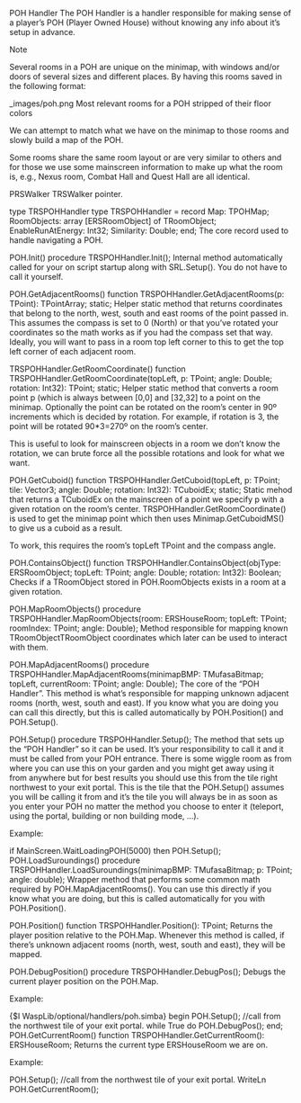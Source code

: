 POH Handler
The POH Handler is a handler responsible for making sense of a player’s POH (Player Owned House) without knowing any info about it’s setup in advance.

Note 



Several rooms in a POH are unique on the minimap, with windows and/or doors of several sizes and different places. By having this rooms saved in the following format:

_images/poh.png
Most relevant rooms for a POH stripped of their floor colors

We can attempt to match what we have on the minimap to those rooms and slowly build a map of the POH.

Some rooms share the same room layout or are very similar to others and for those we use some mainscreen information to make up what the room is, e.g., Nexus room, Combat Hall and Quest Hall are all identical.

PRSWalker
TRSWalker pointer.

type TRSPOHHandler
type
  TRSPOHHandler = record
    Map: TPOHMap;
    RoomObjects: array [ERSRoomObject] of TRoomObject;
    EnableRunAtEnergy: Int32;
    Similarity: Double;
  end;
The core record used to handle navigating a POH.

POH.Init()
procedure TRSPOHHandler.Init();
Internal method automatically called for your on script startup along with SRL.Setup(). You do not have to call it yourself.

POH.GetAdjacentRooms()
function TRSPOHHandler.GetAdjacentRooms(p: TPoint): TPointArray; static;
Helper static method that returns coordinates that belong to the north, west, south and east rooms of the point passed in. This assumes the compass is set to 0 (North) or that you’ve rotated your coordinates so the math works as if you had the compass set that way. Ideally, you will want to pass in a room top left corner to this to get the top left corner of each adjacent room.

TRSPOHHandler.GetRoomCoordinate()
function TRSPOHHandler.GetRoomCoordinate(topLeft, p: TPoint; angle: Double; rotation: Int32): TPoint; static;
Helper static method that converts a room point p (which is always between [0,0] and [32,32] to a point on the minimap. Optionally the point can be rotated on the room’s center in 90º increments which is decided by rotation. For example, if rotation is 3, the point will be rotated 90*3=270º on the room’s center.

This is useful to look for mainscreen objects in a room we don’t know the rotation, we can brute force all the possible rotations and look for what we want.

POH.GetCuboid()
function TRSPOHHandler.GetCuboid(topLeft, p: TPoint; tile: Vector3; angle: Double; rotation: Int32): TCuboidEx; static;
Static mehod that returns a TCuboidEx on the mainscreen of a point we specify p with a given rotation on the room’s center. TRSPOHHandler.GetRoomCoordinate() is used to get the minimap point which then uses Minimap.GetCuboidMS() to give us a cuboid as a result.

To work, this requires the room’s topLeft TPoint and the compass angle.

POH.ContainsObject()
function TRSPOHHandler.ContainsObject(objType: ERSRoomObject; topLeft: TPoint; angle: Double; rotation: Int32): Boolean;
Checks if a TRoomObject stored in POH.RoomObjects exists in a room at a given rotation.

POH.MapRoomObjects()
procedure TRSPOHHandler.MapRoomObjects(room: ERSHouseRoom; topLeft: TPoint; roomIndex: TPoint; angle: Double);
Method responsible for mapping known TRoomObjectTRoomObject coordinates which later can be used to interact with them.

POH.MapAdjacentRooms()
procedure TRSPOHHandler.MapAdjacentRooms(minimapBMP: TMufasaBitmap; topLeft, currentRoom: TPoint; angle: Double);
The core of the “POH Handler”. This method is what’s responsible for mapping unknown adjacent rooms (north, west, south and east). If you know what you are doing you can call this directly, but this is called automatically by POH.Position() and POH.Setup().

POH.Setup()
procedure TRSPOHHandler.Setup();
The method that sets up the “POH Handler” so it can be used. It’s your responsibility to call it and it must be called from your POH entrance. There is some wiggle room as from where you can use this on your garden and you might get away using it from anywhere but for best results you should use this from the tile right northwest to your exit portal. This is the tile that the POH.Setup() assumes you will be calling it from and it’s the tile you will always be in as soon as you enter your POH no matter the method you choose to enter it (teleport, using the portal, building or non building mode, …).

Example:

if MainScreen.WaitLoadingPOH(5000) then
  POH.Setup();
POH.LoadSuroundings()
procedure TRSPOHHandler.LoadSuroundings(minimapBMP: TMufasaBitmap; p: TPoint; angle: double);
Wrapper method that performs some common math required by POH.MapAdjacentRooms(). You can use this directly if you know what you are doing, but this is called automatically for you with POH.Position().

POH.Position()
function TRSPOHHandler.Position(): TPoint;
Returns the player position relative to the POH.Map. Whenever this method is called, if there’s unknown adjacent rooms (north, west, south and east), they will be mapped.

POH.DebugPosition()
procedure TRSPOHHandler.DebugPos();
Debugs the current player position on the POH.Map.

Example:

{$I WaspLib/optional/handlers/poh.simba}
begin
  POH.Setup(); //call from the northwest tile of your exit portal.
  while True do
    POH.DebugPos();
end;
POH.GetCurrentRoom()
function TRSPOHHandler.GetCurrentRoom(): ERSHouseRoom;
Returns the current type ERSHouseRoom we are on.

Example:

POH.Setup(); //call from the northwest tile of your exit portal.
WriteLn POH.GetCurrentRoom();
